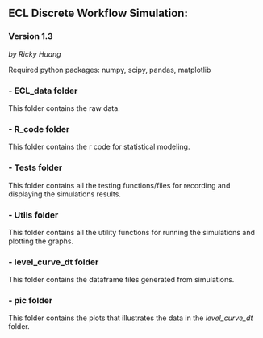 ## ECL Discrete Workflow Simulation:

### Version 1.3
*by Ricky Huang*

Required python packages:
numpy, scipy, pandas, matplotlib

### - ECL_data folder

This folder contains the raw data.

### - R_code folder

This folder contains the r code for statistical modeling.

### - Tests folder

This folder contains all the testing functions/files for recording and displaying the simulations results.

### - Utils folder

This folder contains all the utility functions for running the simulations and plotting the graphs.

### - level_curve_dt folder

This folder contains the dataframe files generated from simulations.

### - pic folder

This folder contains the plots that illustrates the data in the *level_curve_dt* folder.

